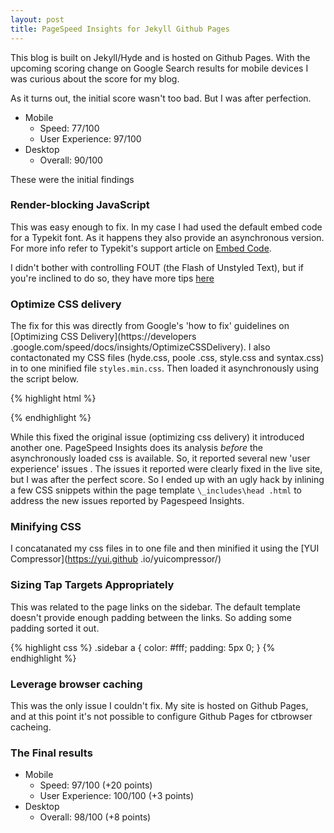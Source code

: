 ```yaml
---
layout: post
title: PageSpeed Insights for Jekyll Github Pages
---
```


This blog is built on Jekyll/Hyde and is hosted on Github Pages. With the upcoming scoring change on Google Search 
results for mobile devices I was curious about the score for my blog.

As it turns out, the initial score wasn't too bad.  But I was after perfection.

* Mobile    
    * Speed: 77/100
    * User Experience: 97/100  
* Desktop  
    * Overall: 90/100

These were the initial findings

### Render-blocking JavaScript  

This was easy enough to fix.  In my case I had used the default embed code for a Typekit font. As it happens they 
also provide an asynchronous version. For more info refer to Typekit's 
support article on [Embed Code](http://help.typekit.com/customer/portal/articles/649336).

I didn't bother with controlling FOUT (the Flash of Unstyled Text), but if you're inclined to do so, they have more 
tips [here](http://help.typekit.com/customer/portal/articles/6852)

### Optimize CSS delivery

The fix for this was directly from Google's 'how to fix' guidelines on [Optimizing CSS Delivery](https://developers
.google.com/speed/docs/insights/OptimizeCSSDelivery).  I also contactonated my CSS files (hyde.css, poole
.css, style.css and syntax.css) in to one minified file `styles.min.css`. Then loaded it asynchronously using the 
script below.

{% highlight html %}
<script>
      var cb = function() {
        var l = document.createElement('link'); l.rel = 'stylesheet';
        l.href = 'styles.min.css';
        var h = document.getElementsByTagName('head')[0]; h.parentNode.insertBefore(l, h);
      };
      var raf = requestAnimationFrame || mozRequestAnimationFrame ||
          webkitRequestAnimationFrame || msRequestAnimationFrame;
      if (raf) raf(cb);
      else window.addEventListener('load', cb);
</script>
{% endhighlight %}

While this fixed the original issue (optimizing css delivery) it introduced another one.  PageSpeed Insights does its
 analysis *before* the asynchronously loaded css is available. So, it reported several new 'user experience' issues
 . The issues it reported were clearly fixed in the live site, but I was after the 
 perfect score. So I ended up with an ugly hack by inlining a few CSS snippets within the page template `\_includes\head
 .html` to address the new issues reported by Pagespeed Insights.
 
### Minifying CSS

I concatanated my css files in to one file and then minified it using the [YUI Compressor](https://yui.github
.io/yuicompressor/)

### Sizing Tap Targets Appropriately

This was related to the page links on the sidebar. The default template doesn't provide enough padding between the 
links. So adding some padding sorted it out.  

{% highlight css %}
.sidebar a {
    color: #fff;
    padding: 5px 0;
}
{% endhighlight %}

### Leverage browser caching

This was the only issue I couldn't fix.  My site is hosted on Github Pages, and at this point it's not possible to 
configure Github Pages for ctbrowser cacheing.

### The Final results

* Mobile    
    * Speed: 97/100 (+20 points)
    * User Experience: 100/100 (+3 points)
* Desktop  
    * Overall: 98/100 (+8 points)

